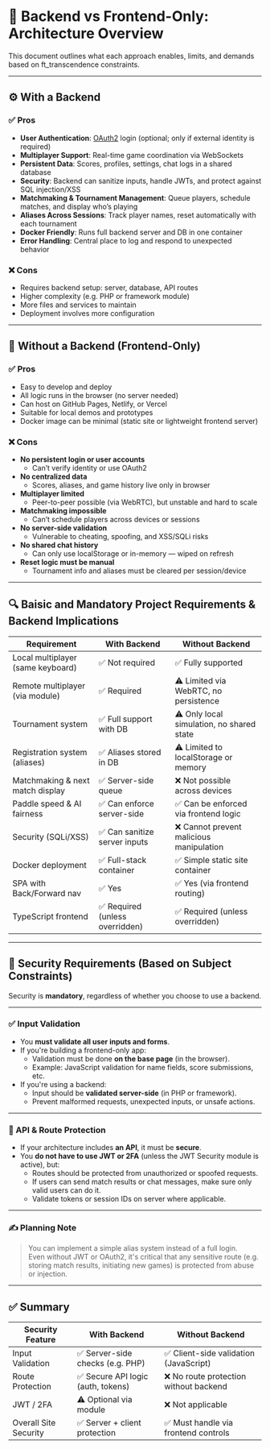 
# 🧠 Backend vs Frontend-Only: Architecture Overview

This document outlines what each approach enables, limits, and demands based on ft_transcendence constraints.

---

## ⚙️ With a Backend


### ✅ Pros
- **User Authentication**: <a href="definitions.md#OAuth2" title="Secure login protocol used for verifying external identities.">OAuth2</a>
 login (optional; only if external identity is required)
- **Multiplayer Support**: Real-time game coordination via WebSockets
- **Persistent Data**: Scores, profiles, settings, chat logs in a shared database
- **Security**: Backend can sanitize inputs, handle JWTs, and protect against SQL injection/XSS
- **Matchmaking & Tournament Management**: Queue players, schedule matches, and display who’s playing
- **Aliases Across Sessions**: Track player names, reset automatically with each tournament
- **Docker Friendly**: Runs full backend server and DB in one container
- **Error Handling**: Central place to log and respond to unexpected behavior

### ❌ Cons
- Requires backend setup: server, database, API routes
- Higher complexity (e.g. PHP or framework module)
- More files and services to maintain
- Deployment involves more configuration

---

## 🧁 Without a Backend (Frontend-Only)

### ✅ Pros
- Easy to develop and deploy
- All logic runs in the browser (no server needed)
- Can host on GitHub Pages, Netlify, or Vercel
- Suitable for local demos and prototypes
- Docker image can be minimal (static site or lightweight frontend server)

### ❌ Cons
- **No persistent login or user accounts**
  - Can’t verify identity or use OAuth2
- **No centralized data**
  - Scores, aliases, and game history live only in browser
- **Multiplayer limited**
  - Peer-to-peer possible (via WebRTC), but unstable and hard to scale
- **Matchmaking impossible**
  - Can’t schedule players across devices or sessions
- **No server-side validation**
  - Vulnerable to cheating, spoofing, and XSS/SQLi risks
- **No shared chat history**
  - Can only use localStorage or in-memory — wiped on refresh
- **Reset logic must be manual**
  - Tournament info and aliases must be cleared per session/device

---

## 🔍 Baisic and Mandatory Project Requirements & Backend Implications

| Requirement                         | With Backend                               | Without Backend                                |
|------------------------------------|--------------------------------------------|------------------------------------------------|
| Local multiplayer (same keyboard)  | ✅ Not required                             | ✅ Fully supported                              |
| Remote multiplayer (via module)    | ✅ Required                                 | ⚠️ Limited via WebRTC, no persistence           |
| Tournament system                  | ✅ Full support with DB                     | ⚠️ Only local simulation, no shared state       |
| Registration system (aliases)      | ✅ Aliases stored in DB                     | ⚠️ Limited to localStorage or memory            |
| Matchmaking & next match display   | ✅ Server-side queue                        | ❌ Not possible across devices                  |
| Paddle speed & AI fairness         | ✅ Can enforce server-side                  | ✅ Can be enforced via frontend logic           |
| Security (SQLi/XSS)                | ✅ Can sanitize server inputs               | ❌ Cannot prevent malicious manipulation        |
| Docker deployment                  | ✅ Full-stack container                     | ✅ Simple static site container                 |
| SPA with Back/Forward nav          | ✅ Yes                                      | ✅ Yes (via frontend routing)                   |
| TypeScript frontend                | ✅ Required (unless overridden)             | ✅ Required (unless overridden)                 |

---

## 🔐 Security Requirements (Based on Subject Constraints)

Security is **mandatory**, regardless of whether you choose to use a backend.

---

### ✅ Input Validation
- You **must validate all user inputs and forms**.
- If you're building a frontend-only app:
  - Validation must be done **on the base page** (in the browser).
  - Example: JavaScript validation for name fields, score submissions, etc.
- If you're using a backend:
  - Input should be **validated server-side** (in PHP or framework).
  - Prevent malformed requests, unexpected inputs, or unsafe actions.

---

### 🧠 API & Route Protection
- If your architecture includes **an API**, it must be **secure**.
- You **do not have to use JWT or 2FA** (unless the JWT Security module is active), but:
  - Routes should be protected from unauthorized or spoofed requests.
  - If users can send match results or chat messages, make sure only valid users can do it.
  - Validate tokens or session IDs on server where applicable.

---

### ✍️ Planning Note
> You can implement a simple alias system instead of a full login.  
> Even without JWT or OAuth2, it's critical that any sensitive route (e.g. storing match results, initiating new games) is protected from abuse or injection.

---

## ✅ Summary
| Security Feature        | With Backend       | Without Backend       |
|------------------------|--------------------|------------------------|
| Input Validation        | ✅ Server-side checks (e.g. PHP) | ✅ Client-side validation (JavaScript) |
| Route Protection        | ✅ Secure API logic (auth, tokens) | ❌ No route protection without backend |
| JWT / 2FA               | ⚠️ Optional via module | ❌ Not applicable |
| Overall Site Security   | ✅ Server + client protection | ✅ Must handle via frontend controls |
